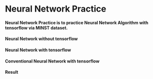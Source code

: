 # Neural Network Practice

#### Neural Network Practice is to practice Neural Network Algorithm with tensorflow via MINST dataset.

#### Neural Network without tensorflow

#### Neural Network with tensorflow

#### Conventional Neural Network with tensorflow

#### Result
